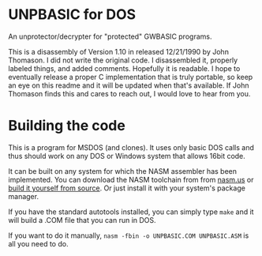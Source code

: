 # UNPBASIC for DOS

An unprotector/decrypter for "protected" GWBASIC programs.

This is a disassembly of Version 1.10 in released 12/21/1990 by John Thomason. I did not write the original code. I disassembled it, properly labeled things, and added comments. Hopefully it is readable. I hope to eventually release a proper C implementation that is truly portable, so keep an eye on this readme and it will be updated when that's available. If John Thomason finds this and cares to reach out, I would love to hear from you.

# Building the code
This is a program for MSDOS (and clones). It uses only basic DOS calls and thus should work on any DOS or Windows system that allows 16bit code.

It can be built on any system for which the NASM assembler has been implemented. You can download the NASM toolchain from from [nasm.us](https://www.nasm.us) or [build it yourself from source](https://github.com/netwide-assembler/nasm). Or just install it with your system's package manager.

If you have the standard autotools installed, you can simply type ```make``` and it will build a .COM file that you can run in DOS.

If you want to do it manually, ```nasm -fbin -o UNPBASIC.COM UNPBASIC.ASM``` is all you need to do.
